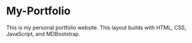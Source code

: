 # My-Portfolio
This is my personal portfolio website. This layout builds with HTML, CSS, JavaScript, and MDBootstrap.
